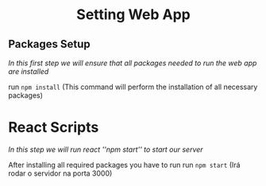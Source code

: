<h1 align="center">
   Setting Web App
</h1>

## Packages Setup
<i>In this first step we will ensure that all packages needed to run the web app are installed</i>

run ```npm install``` (This command will perform the installation of all necessary packages)

# React Scripts
<i>In this step we will run react ''npm start'' to start our server</i>

After installing all required packages you have to run run ```npm start``` (Irá rodar o servidor na porta 3000)



